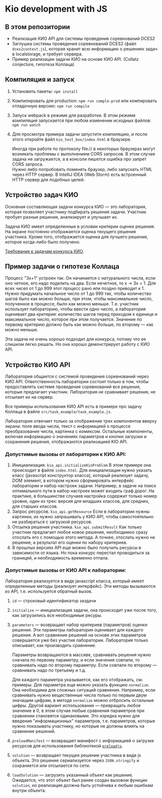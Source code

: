 # Kio development with JS

## В этом репозитории
* Реализация КИО API для системы проведения соревнований DCES2
* Заглушка системы проведения соревнований DCES2 (файл `dces2contest.js`), которая
хранит всю информацию о решениях задач в localstorage, и требует сервера.
* Пример реализации задачи КИО на основе КИО API. (Collatz conjecture, гипотеза Коллаца)

## Компиляция и запуск

1. Установить пакеты: `npm install`
1. Компилировать для production: `npm run comple-prod` или
   компировать отладочную версию: `npm run compile`
1. Запуск webpack в режиме для разработки. В этом режиме
   компиляция запускается при любом изменении исходных
   файлов: `npm run watch`
1. Для просмотра примера задачи запустите компиляцию, и после этого откройте файл
    `kio_test_box/index.html` в браузере.
    
   Иногда при работе по протоколу file:// в некоторых 
   браузерах
   могут возникать проблемы с выполнением CORS запросов.
   В этом случае задача не загружается, а в консоли пишется
   ошибка про запрет CORS запроса.                                                                                                                                                                                                                                                                                                                                                                                                  
   Нужно либо попробовать поменять браузер, либо
   запускать HTML через HTTP сервер. В IntelliJ IDEA
   (Web Storm) есть встроенный HTTP сервер для подобных
   целей.
   
## Устройство задач КИО

Основная составляющая задачи конкурса КИО — это лаборатория, которая позволяет участнику
подбирать решения задачи. Участник пробует разные решения, анализирует и улучшает их.

Задача КИО имеет определенные в условии критерии оценки решения. На экране постоянно отображается
оценка текущего решения участника. Кроме того,
отображается оценка для лучшего решения, которое когда-либо было получено.

[Требования к задачам конкурса КИО](https://docs.google.com/document/d/1qd5V-Zc8sIM0DOOHGjDxrJGfDWgKMnIa2gwoolcE__4/edit?usp=sharing).

## Пример задачи о гипотезе Коллаца

Процесс "3x+1" устроен так. Он начинается с натурального числа, если оно четное,
его надо поделить на два. Если нечетное, то x -> 3x + 1. Для всех чисел от 1 до 999
этот процесс рано или поздно приводит к 1. Нужно придумать начальное число от 1 до 999 так,
чтобы количество шагов было как можно больше, при этом, чтобы максимальное число, полученное
в процессе, было как можно меньше. Т.е. участник использует лабораторию, чтобы ввести
одно число, а лаборатория оценивает два критерия: количество шагов перед приходом к единице
и максимальное число, которое при этом получается. Значение по первому критерию должно быть
как можно больше, по второму — как можно меньше.

Эта задача не очень хорошо подходит для конкурса, потому что ее слишком легко решать. Но она
хорошо демонстрирует работу с КИО API.

## Устройство КИО API

Лаборатория общается с системой проведения соревнований через КИО API. Ответственность лаборатории
состоит только в том, чтобы предоставлять системе проведения соревнований все решения, которые
предлагает участник. Лаборатория не сравнивает решения, не отсылает их на сервер.

Все примеры использования КИО API есть в примере про задачу Коллаца в файле
`src/task_example/task_example.js`.

Лаборатория отвечает только за отображение трех компонентов вверху экрана: поле ввода числа,
текст с информацией о процессе преобразования числа, картинка с комиксом. Остальные компоненты,
включая информацию о значениях параметров и кнопки загрузки и сохранения решения, отображаются
реализацией KIO API. 

### Допустимые вызовы от лаборатории к КИО API:

1. Инициализация. `kio_api.initializeKioProblem` В этом примере она происходит в файле
`index.html`. Для инициализации нужно указать класс
(javascript конструктор класса), который реализует задачу, DOM элемент, в котором
нужно сформировать интерфейс лаборатории и набор настроек задачи. Например, в задаче на
поиск оптимального пути в набор настроек может входить граф дорог. На практике, в большинстве
случаев настройка содержит только номер уровня, один из трех: версия для младших классов, 
для средних, для старших классов.
1. Запрос ресурсов. `kio_api.getResource` Если в лаборатории нужны картинки, их нужно
запрашивать у КИО API, чтобы самостоятельно не разбираться с загрузкой ресурсов.
1. Отсылка решения участника. `kio_api.submitResult` Как только участник предлагает любое новое
решение, необходимоо сразу отослать его с помощью этого метода. А точнее, отослать нужно
не решение, а результат его оценки по набору критериев.
1. В прошлых версиях API еще можно было получить ресурсы в зависимости от языка. Но пока
конкурс перестал проводиться за границей, и необходимость временно отпала.

### Допустимые вызовы от КИО API к лаборатории:

Лаборатория реализуется в виде javascript класса, который имеет определенные
методы (реализует интерфейс). Эти методы вызываются из API, т.е. используется обратный вызов.

1. `id` — строковый идентификатор заздачи
1. `initialize` — инициализация задачи, она происходит уже после того, как загрузились все
необходимые ресуры.
1. `parameters` — возвращает набор критериев (параметров) оценки решения. Эти
параметры лаборатория оценивает для каждого решения. А вот сравнение решений 
на основе этих параметров совершается уже без участия лаборатории. Лаборатория только
описывает, как производить сравнение.

    Параметры возвращаются в массиве, сравнивать решения нужно сначала по первому параметру,
    и если значения совпали, то сравнивать надо по второму параметру. Если совпали по второму —
    сравнивать надо по третьему и т.д.
    
    Для каждого параметра указывается, как его отображать, см. примеры. Для параметра еще
    можно указать функцию `normalize`. Она необходима для сложных ситуаций сравнения. Например,
    если сравнивать нужно вещественные числа только по первым двум значащим цифрам, в методе
    `normalize` можно отбросить остальные цифры. Другой вариант использования — превращать
    любое значение в 0, в этом случае любые сравнения параметров при сравнении становятся
    одинаковыми. Это изредка нужно для введения "информационных" параметров, т.е. параметров,
    которые нужно показывать участнику, но которые не должны влиять на сравнение решений.
    
1. `preloadManifest` — возвращает манифест с информацией о загрузке ресурсов для
использования библиотекой [`preloadjs`](https://www.createjs.com/docs/preloadjs/modules/PreloadJS.html).
1. `solution` — возвращает текущее решение участника в виде js объекта. Это решение
сериализуется через `JSON.stringify` и сохраняется или отсылается по сети.
1. `loadSolution` — загрузить указанный объект как решение. Ожидается, что этот объект был
ранее создан вызовом функции `solution`, но реализация должна быть устойчива к любым
ошибкам внутри объекта. 